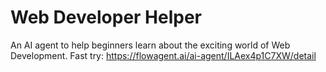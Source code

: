 # Web Developer Helper
An AI agent to help beginners learn about the exciting world of Web Development.
Fast try: https://flowagent.ai/ai-agent/ILAex4p1C7XW/detail
